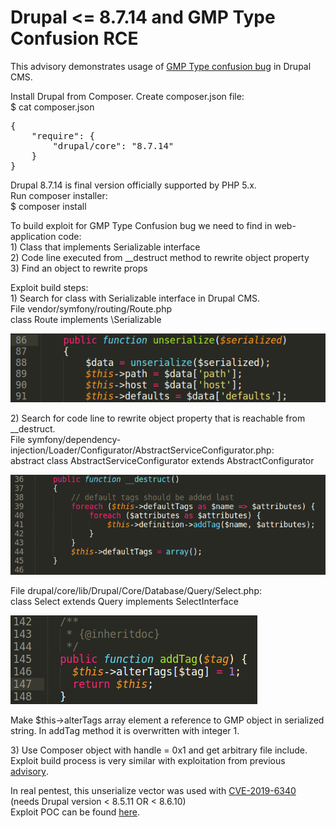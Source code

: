 # Drupal &lt;= 8.7.14 and GMP Type Confusion RCE

This advisory demonstrates usage of [GMP Type confusion bug](https://github.com/CFandR-github/PHP-binary-bugs/blob/main/GMP_type_conf_unserialize/GMP_type_conf_advisory.md) in Drupal CMS.

Install Drupal from Composer. Create composer.json file:  
$ cat composer.json
<pre class="western">{
    "require": {
        "drupal/core": "8.7.14"
    }
}
</pre>
Drupal 8.7.14 is final version officially supported by PHP 5.x.\
Run composer installer:\
$ composer install

To build exploit for GMP Type Confusion bug we need to find in web-application code:\
1\) Class that implements Serializable interface\
2\) Code line executed from \_\_destruct method to rewrite object property\
3\) Find an object to rewrite props

Exploit build steps:\
1\) Search for class with Serializable interface in Drupal CMS.\
File vendor/symfony/routing/Route.php\
class Route implements \\Serializable

![](./images/drupal_gmp_rce_html_dcfd8d59ac3674e8.png)

2\) Search for code line to rewrite object property that is reachable from \_\_destruct.\
File symfony/dependency-injection/Loader/Configurator/AbstractServiceConfigurator.php:\
abstract class AbstractServiceConfigurator extends AbstractConfigurator

![](./images/drupal_gmp_rce_html_d54ca7c7361f2ec.png)

File drupal/core/lib/Drupal/Core/Database/Query/Select.php:\
class Select extends Query implements SelectInterface

![](./images/drupal_gmp_rce_html_2a19fd0cda915467.png)

Make $this->alterTags array element a reference to GMP object in serialized string. In addTag method it is overwritten with integer 1.

3\) Use Composer object with handle = 0x1 and get arbitrary file include.\
Exploit build process is very similar with exploitation from previous <font color="#000080"><span lang="zxx"><u>[advisory](https://github.com/CFandR-github/advisory/blob/main/symfony_process_gmp/symfony_0day_GMP_exploit.md)</u></span></font>.

In real pentest, this unserialize vector was used with [CVE-2019-6340](https://www.exploit-db.com/exploits/46510) (needs Drupal version &lt; 8.5.11 OR &lt; 8.6.10)\
Exploit POC can be found [here](./poc.php).